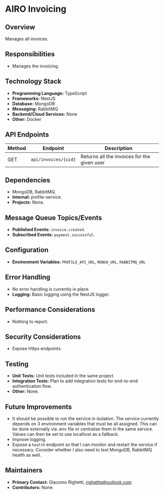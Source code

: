 # AIRO Invoicing

## Overview
Manages all invoices.

## Responsibilities
- Manages the invoicing.

## Technology Stack
- **Programming Language:** TypeScript
- **Frameworks:** NestJS
- **Database:** MongoDB
- **Messaging:** RabbitMQ
- **Backend/Cloud Services:** None
- **Other:** Docker

## API Endpoints
| Method | Endpoint             | Description                                 |
|--------|----------------------|---------------------------------------------|
| GET    | `api/invoices/{uid}` | Returns all the invoices for the given user |

## Dependencies
- MongoDB, RabbitMQ.
- **Internal:** profile-service.
- **Projects:** None.

## Message Queue Topics/Events
- **Published Events:** `invoice.created`.
- **Subscribed Events:** `payment.successful`.

## Configuration
- **Environment Variables:** `PROFILE_API_URL`, `MONGO_URL`, `RABBITMQ_URL`

## Error Handling
- No error handling is currently in place.
- **Logging:** Basic logging using the NestJS logger.

## Performance Considerations
- Nothing to report.

## Security Considerations
- Expose Https endpoints.

## Testing
- **Unit Tests:** Unit tests included in the same project.
- **Integration Tests:** Plan to add integration tests for end-to-end authentication flow.
- **Other:** None.

## Future Improvements
- It should be possible to run the service in isolation. The service currently depends on 3 environment variables that must be 
all assigned. This can be done externally via .env file or centralise them in the same service. Values can then be set to use localhost as a fallback.
- Improve logging.
- Expose a `health` endpoint so that I can monitor and restart the service if necessary. Consider whether I also need to test MongoDB, RabbitMQ health as well.

## Maintainers
- **Primary Contact:** Giacomo Righetti, righettig@outlook.com
- **Contributors:** None.
